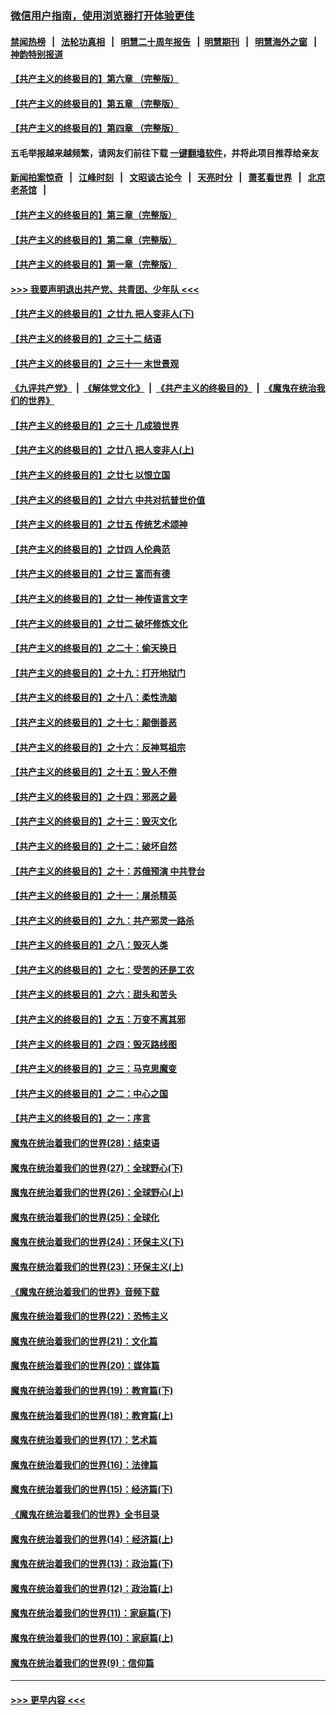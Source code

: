 ### [微信用户指南，使用浏览器打开体验更佳](https://github.com/gfw-breaker/banned-news1/blob/master/indexes/wechat-guide.md?t=0)
#### [禁闻热榜](热点新闻.md?t=0)  &nbsp;&nbsp;|&nbsp;&nbsp; [法轮功真相](https://github.com/gfw-breaker/truth/blob/master/README.md?t=0) &nbsp;&nbsp;|&nbsp;&nbsp; [明慧二十周年报告](https://github.com/gfw-breaker/mh-reports/blob/master/README.md?t=0) &nbsp;&nbsp;|&nbsp;&nbsp;[明慧期刊](https://github.com/gfw-breaker/mh-qikan) &nbsp;&nbsp;|&nbsp;&nbsp; [明慧海外之窗](https://github.com/gfw-breaker/mh-news/blob/master/README.md?t=0) &nbsp;&nbsp;|&nbsp;&nbsp; [神韵特别报道](https://github.com/gfw-breaker/mh-news/blob/master/shenyun.md?t=0)
#### [【共产主义的终极目的】第六章 （完整版）](../pages/nsc422/n11428913.md?t=02152256) 
#### [【共产主义的终极目的】第五章 （完整版）](../pages/nsc422/n11428912.md?t=02152256) 
#### [【共产主义的终极目的】第四章 （完整版）](../pages/nsc422/n11428907.md?t=02152256) 
#### 五毛举报越来越频繁，请网友们前往下载 [一键翻墙软件](https://github.com/gfw-breaker/ssr-accounts)，并将此项目推荐给亲友
#### [新闻拍案惊奇](https://github.com/gfw-breaker/banned-news1/blob/master/pages/link4.md) &nbsp;&nbsp;|&nbsp;&nbsp; [江峰时刻](https://github.com/gfw-breaker/banned-news1/blob/master/pages/link4.md) &nbsp;&nbsp;|&nbsp;&nbsp; [文昭谈古论今](https://github.com/gfw-breaker/banned-news1/blob/master/pages/link4.md) &nbsp;&nbsp;|&nbsp;&nbsp; [天亮时分](https://github.com/gfw-breaker/banned-news1/blob/master/pages/link4.md) &nbsp;&nbsp;|&nbsp;&nbsp; [萧茗看世界](https://github.com/gfw-breaker/banned-news1/blob/master/pages/link4.md) &nbsp;&nbsp;|&nbsp;&nbsp; [北京老茶馆](https://github.com/gfw-breaker/banned-news1/blob/master/pages/link4.md) &nbsp;&nbsp;|&nbsp;&nbsp; 
#### [【共产主义的终极目的】第三章（完整版）](../pages/nsc422/n11428848.md?t=02152256) 
#### [【共产主义的终极目的】第二章（完整版）](../pages/nsc422/n11428831.md?t=02152256) 
#### [【共产主义的终极目的】第一章（完整版）](../pages/nsc422/n11417651.md?t=02152256) 
#### [>>> 我要声明退出共产党、共青团、少年队 <<<](https://github.com/begood0513/goodnews/blob/master/quit/letter.md) 
#### [【共产主义的终极目的】之廿九 把人变非人(下)](../pages/nsc422/n11344140.md?t=02152256) 
#### [【共产主义的终极目的】之三十二 结语](../pages/nsc422/n11360535.md?t=02152256) 
#### [【共产主义的终极目的】之三十一 末世景观](../pages/nsc422/n11351129.md?t=02152256) 
#### [《九评共产党》](https://github.com/begood0513/9ping.md/blob/master/README.md) &nbsp;|&nbsp; [《解体党文化》](../../../../jtdwh.md/blob/master/README.md)  &nbsp;|&nbsp; [《共产主义的终极目的》](../../../../gczydzjmd.md/blob/master/README.md) &nbsp;|&nbsp; [《魔鬼在统治我们的世界》](../../../../mgztzwmdsj.md/blob/master/README.md) 
#### [【共产主义的终极目的】之三十 几成狼世界](../pages/nsc422/n11348280.md?t=02152256) 
#### [【共产主义的终极目的】之廿八 把人变非人(上)](../pages/nsc422/n11340492.md?t=02152256) 
#### [【共产主义的终极目的】之廿七 以恨立国](../pages/nsc422/n11336944.md?t=02152256) 
#### [【共产主义的终极目的】之廿六 中共对抗普世价值](../pages/nsc422/n11324785.md?t=02152256) 
#### [【共产主义的终极目的】之廿五 传统艺术颂神](../pages/nsc422/n11296396.md?t=02152256) 
#### [【共产主义的终极目的】之廿四 人伦典范](../pages/nsc422/n11296397.md?t=02152256) 
#### [【共产主义的终极目的】之廿三 富而有德](../pages/nsc422/n11283598.md?t=02152256) 
#### [【共产主义的终极目的】之廿一 神传语言文字](../pages/nsc422/n11263265.md?t=02152256) 
#### [【共产主义的终极目的】之廿二 破坏修炼文化](../pages/nsc422/n11245728.md?t=02152256) 
#### [【共产主义的终极目的】之二十：偷天换日](../pages/nsc422/n11238846.md?t=02152256) 
#### [【共产主义的终极目的】之十九：打开地狱门](../pages/nsc422/n11206376.md?t=02152256) 
#### [【共产主义的终极目的】之十八：柔性洗脑](../pages/nsc422/n11199994.md?t=02152256) 
#### [【共产主义的终极目的】之十七：颠倒善恶](../pages/nsc422/n11179782.md?t=02152256) 
#### [【共产主义的终极目的】之十六：反神骂祖宗](../pages/nsc422/n11166798.md?t=02152256) 
#### [【共产主义的终极目的】之十五：毁人不倦](../pages/nsc422/n11166792.md?t=02152256) 
#### [【共产主义的终极目的】之十四：邪恶之最](../pages/nsc422/n11150249.md?t=02152256) 
#### [【共产主义的终极目的】之十三：毁灭文化](../pages/nsc422/n11135227.md?t=02152256) 
#### [【共产主义的终极目的】之十二：破坏自然](../pages/nsc422/n11135214.md?t=02152256) 
#### [【共产主义的终极目的】之十：苏俄预演 中共登台](../pages/nsc422/n11118424.md?t=02152256) 
#### [【共产主义的终极目的】之十一：屠杀精英](../pages/nsc422/n11118442.md?t=02152256) 
#### [【共产主义的终极目的】之九：共产邪灵一路杀](../pages/nsc422/n11114139.md?t=02152256) 
#### [【共产主义的终极目的】之八：毁灭人类](../pages/nsc422/n11108503.md?t=02152256) 
#### [【共产主义的终极目的】之七：受苦的还是工农](../pages/nsc422/n11101809.md?t=02152256) 
#### [【共产主义的终极目的】之六：甜头和苦头](../pages/nsc422/n11096971.md?t=02152256) 
#### [【共产主义的终极目的】之五：万变不离其邪](../pages/nsc422/n11091285.md?t=02152256) 
#### [【共产主义的终极目的】之四：毁灭路线图](../pages/nsc422/n11086284.md?t=02152256) 
#### [【共产主义的终极目的】之三：马克思魔变](../pages/nsc422/n11061941.md?t=02152256) 
#### [【共产主义的终极目的】之二：中心之国](../pages/nsc422/n11047728.md?t=02152256) 
#### [【共产主义的终极目的】之一：序言](../pages/nsc422/n11086077.md?t=02152256) 
#### [魔鬼在统治着我们的世界(28)：结束语](../pages/nsc422/n10936246.md?t=02152256) 
#### [魔鬼在统治着我们的世界(27)：全球野心(下)](../pages/nsc422/n10928319.md?t=02152256) 
#### [魔鬼在统治着我们的世界(26)：全球野心(上)](../pages/nsc422/n10900318.md?t=02152256) 
#### [魔鬼在统治着我们的世界(25)：全球化](../pages/nsc422/n10788205.md?t=02152256) 
#### [魔鬼在统治着我们的世界(24)：环保主义(下)](../pages/nsc422/n10695307.md?t=02152256) 
#### [魔鬼在统治着我们的世界(23)：环保主义(上)](../pages/nsc422/n10688613.md?t=02152256) 
#### [《魔鬼在统治着我们的世界》音频下载](../pages/nsc422/n10635553.md?t=02152256) 
#### [魔鬼在统治着我们的世界(22)：恐怖主义](../pages/nsc422/n10614727.md?t=02152256) 
#### [魔鬼在统治着我们的世界(21)：文化篇](../pages/nsc422/n10597706.md?t=02152256) 
#### [魔鬼在统治着我们的世界(20)：媒体篇](../pages/nsc422/n10586579.md?t=02152256) 
#### [魔鬼在统治着我们的世界(19)：教育篇(下)](../pages/nsc422/n10564808.md?t=02152256) 
#### [魔鬼在统治着我们的世界(18)：教育篇(上)](../pages/nsc422/n10526970.md?t=02152256) 
#### [魔鬼在统治着我们的世界(17)：艺术篇](../pages/nsc422/n10499093.md?t=02152256) 
#### [魔鬼在统治着我们的世界(16)：法律篇](../pages/nsc422/n10485969.md?t=02152256) 
#### [魔鬼在统治着我们的世界(15)：经济篇(下)](../pages/nsc422/n10469975.md?t=02152256) 
#### [《魔鬼在统治着我们的世界》全书目录](../pages/nsc422/n10464261.md?t=02152256) 
#### [魔鬼在统治着我们的世界(14)：经济篇(上)](../pages/nsc422/n10457370.md?t=02152256) 
#### [魔鬼在统治着我们的世界(13)：政治篇(下)](../pages/nsc422/n10448270.md?t=02152256) 
#### [魔鬼在统治着我们的世界(12)：政治篇(上)](../pages/nsc422/n10444576.md?t=02152256) 
#### [魔鬼在统治着我们的世界(11)：家庭篇(下)](../pages/nsc422/n10440961.md?t=02152256) 
#### [魔鬼在统治着我们的世界(10)：家庭篇(上)](../pages/nsc422/n10435448.md?t=02152256) 
#### [魔鬼在统治着我们的世界(9)：信仰篇](../pages/nsc422/n10432159.md?t=02152256) 

----
#### [ >>> 更早内容 <<< ](../indexes/nsc422-earlier.md)
